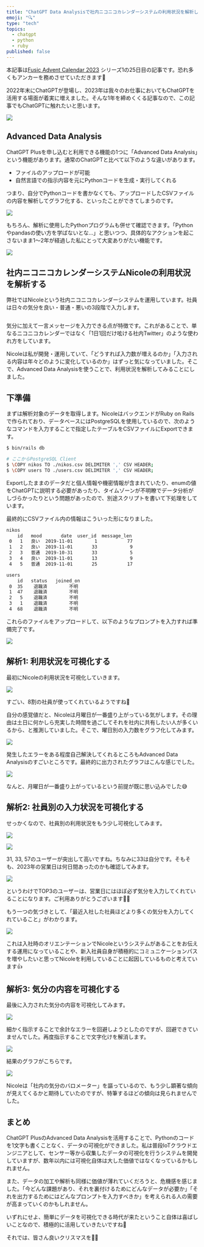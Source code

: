 ```yaml
---
title: "ChatGPT Data Analysisで社内ニコニコカレンダーシステムの利用状況を解析した"
emoji: "🔍"
type: "tech"
topics:
  - chatgpt
  - python
  - ruby
published: false
---
```


本記事は[Fusic Advent Calendar 2023](https://qiita.com/advent-calendar/2023/fusic) シリーズ1の25日目の記事です。恐れ多くもアンカーを務めさせていただきます💪

2022年末にChatGPTが登場し、2023年は我々のお仕事においてもChatGPTを活用する場面が着実に増えました。そんな1年を締めくくる記事なので、この記事でもChatGPTに触れたいと思います。

![](https://storage.googleapis.com/zenn-user-upload/d6a6ba6b11b6-20231223.png)

## Advanced Data Analysis

ChatGPT Plusを申し込むと利用できる機能の1つに「Advanced Data Analysis」という機能があります。通常のChatGPTと比べて以下のような違いがあります。

- ファイルのアップロードが可能
- 自然言語での指示内容を元にPythonコードを生成・実行してくれる

つまり、自分でPythonコードを書かなくても、アップロードしたCSVファイルの内容を解析してグラフ化する、といったことができてしまうのです。

![](https://storage.googleapis.com/zenn-user-upload/c875d8b3d1d9-20231223.png)

もちろん、解析に使用したPythonプログラムも併せて確認できます。「Pythonやpandasの使い方を学ばないとな...」と思いつつ、具体的なアクションを起こさないまま1〜2年が経過した私にとって大変ありがたい機能です。

![](https://storage.googleapis.com/zenn-user-upload/ec231c2b0411-20231223.png)


## 社内ニコニコカレンダーシステムNicoleの利用状況を解析する

弊社ではNicoleという社内ニコニコカレンダーシステムを運用しています。社員は日々の気分を良い・普通・悪いの3段階で入力します。

![]()

気分に加えて一言メッセージを入力できる点が特徴です。これがあることで、単なるニコニコカレンダーではなく「1日1回だけ呟ける社内Twitter」のような使われ方をしています。

Nicoleは私が開発・運用していて、「どうすれば入力数が増えるのか」「入力される内容は年々どのように変化しているのか」はずっと気になっていました。そこで、Advanced Data Analysisを使うことで、利用状況を解析してみることにしました。

## 下準備

まずは解析対象のデータを取得します。NicoleはバックエンドがRuby on Railsで作られており、データベースにはPostgreSQLを使用しているので、次のようなコマンドを入力することで指定したテーブルをCSVファイルにExportできます。

```sh
$ bin/rails db

# ここからPostgreSQL Client
$ \COPY nikos TO ./nikos.csv DELIMITER ',' CSV HEADER;
$ \COPY users TO ./users.csv DELIMITER ',' CSV HEADER;
```

Exportしたままのデータだと個人情報や機密情報が含まれていたり、enumの値をChatGPTに説明する必要があったり、タイムゾーンが不明瞭でデータ分析がしづらかったりという問題があったので、別途スクリプトを書いて下処理をしています。

最終的にCSVファイル内の情報はこういった形になりました。

```txt
nikos
    id   mood       date  user_id  message_len
 0   1   良い  2019-11-01        1           77
 1   2   良い  2019-11-01       33            9
 2   3   普通  2019-10-31       33            5
 3   4   良い  2019-11-01       13            9
 4   5   普通  2019-11-01       25           17

users
    id   status   joined_on
 0  35    退職済        不明
 1  47    退職済        不明
 2   5    退職済        不明
 3   1    退職済        不明
 4  68    退職済        不明
```

これらのファイルをアップロードして、以下のようなプロンプトを入力すれば準備完了です。

![](https://storage.googleapis.com/zenn-user-upload/0b9deebc727f-20231223.png)

## 解析1: 利用状況を可視化する

最初にNicoleの利用状況を可視化していきます。

![](https://storage.googleapis.com/zenn-user-upload/6122ba660a15-20231223.png)

すごい、8割の社員が使ってくれているようですね🙌

自分の感覚値だと、Nicoleは月曜日が一番盛り上がっている気がします。その理由は土日に何かしら充実した時間を過ごしてそれを社内に共有したい人が多くいるから、と推測していました。そこで、曜日別の入力数をグラフ化してみます。

![](https://storage.googleapis.com/zenn-user-upload/c125826395ef-20231223.png)

発生したエラーをある程度自己解決してくれるところもAdvanced Data Analysisのすごいところです。最終的に出力されたグラフはこんな感じでした。

![](https://storage.googleapis.com/zenn-user-upload/42f460bca3e4-20231223.png)

なんと、月曜日が一番盛り上がっているという前提が既に思い込みでした😅

## 解析2: 社員別の入力状況を可視化する

せっかくなので、社員別の利用状況をもう少し可視化してみます。

![](https://storage.googleapis.com/zenn-user-upload/88cf03a96bc5-20231223.png)

![](https://storage.googleapis.com/zenn-user-upload/fcbbe554ebe4-20231223.png)

31, 33, 57のユーザーが突出して高いですね。ちなみに33は自分です。そもそも、2023年の営業日は何日間あったのかも確認してみます。

![](https://storage.googleapis.com/zenn-user-upload/93d70d798b26-20231223.png)

というわけでTOP3のユーザーは、営業日にはほぼ必ず気分を入力してくれていることになります。ご利用ありがとうございます🙇‍♀

もう一つの気づきとして、「最近入社した社員ほどより多くの気分を入力してくれていること」がわかります。

![](https://storage.googleapis.com/zenn-user-upload/b39ffcd69dc7-20231223.png)

これは入社時のオリエンテーションでNicoleというシステムがあることをお伝えする運用になっていることや、新入社員自身が積極的にコミュニケーションパスを増やしたいと思ってNicoleを利用していることに起因しているものと考えています👍

## 解析3: 気分の内容を可視化する

最後に入力された気分の内容を可視化してみます。

![](https://storage.googleapis.com/zenn-user-upload/1ca2cea72f98-20231223.png)

細かく指示することで余計なエラーを回避しようとしたのですが、回避できていませんでした。再度指示することで文字化けを解消します。

![](https://storage.googleapis.com/zenn-user-upload/a6f376bfe7e2-20231223.png)

結果のグラフがこちらです。

![](https://storage.googleapis.com/zenn-user-upload/129feccbbff1-20231223.png)

Nicoleは「社内の気分のバロメーター」を謳っているので、もう少し顕著な傾向が見えてくるかと期待していたのですが、特筆するほどの傾向は見られませんでした。

## まとめ

ChatGPT PlusのAdvanced Data Analysisを活用することで、Pythonのコードを1文字も書くことなく、データの可視化ができました。私は普段IoTクラウドエンジニアとして、センサー等から収集したデータの可視化を行うシステムを開発していますが、数年以内には可視化自体は大した価値ではなくなっているかもしれません。

また、データの加工や解析も同様に価値が薄れていくだろうと、危機感を感じました。「今どんな課題があり、それを裏付けるためにどんなデータが必要か」「それを出力するためにはどんなプロンプトを入力すべきか」を考えられる人の需要が高まっていくのかもしれません。

いずれにせよ、簡単にデータを可視化できる時代が来たということ自体は喜ばしいことなので、積極的に活用していきたいですね💪

それでは、皆さん良いクリスマスを🎄🎅